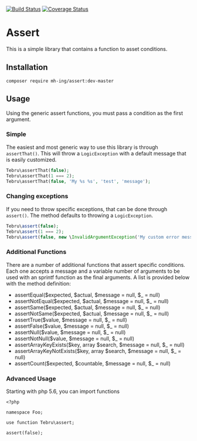 [![Build Status](https://travis-ci.org/tebru/assert.svg?branch=master)](https://travis-ci.org/tebru/assert)
[![Coverage Status](https://coveralls.io/repos/tebru/assert/badge.svg?branch=master&service=github)](https://coveralls.io/github/tebru/assert?branch=master)

# Assert
This is a simple library that contains a function to asset conditions.

## Installation

```
composer require mh-ing/assert:dev-master
```

## Usage

Using the generic assert functions, you must pass a condition as the first argument.

### Simple

The easiest and most generic way to use this library is through `assertThat()`.  This will throw a `LogicException` with a default message that is easily customized.

```php
Tebru\assertThat(false);
Tebru\assertThat(1 === 2);
Tebru\assertThat(false, 'My %s %s', 'test', 'message');
```

### Changing exceptions

If you need to throw specific exceptions, that can be done through `assert()`.  The method defaults to throwing a `LogicException`.

```php
Tebru\assert(false);
Tebru\assert(1 === 2);
Tebru\assert(false, new \InvalidArgumentException('My custom error message'));
```

### Additional Functions

There are a number of additional functions that assert specific conditions.
Each one accepts a message and a variable number of arguments to be used with an sprintf function as the
final arguments. A list is provided below with the method definition:

* assertEqual($expected, $actual, $message = null, $_ = null)
* assertNotEqual($expected, $actual, $message = null, $_ = null)
* assertSame($expected, $actual, $message = null, $_ = null)
* assertNotSame($expected, $actual, $message = null, $_ = null)
* assertTrue($value, $message = null, $_ = null)
* assertFalse($value, $message = null, $_ = null)
* assertNull($value, $message = null, $_ = null)
* assertNotNull($value, $message = null, $_ = null)
* assertArrayKeyExists($key, array $search, $message = null, $_ = null)
* assertArrayKeyNotExists($key, array $search, $message = null, $_ = null)
* assertCount($expected, $countable, $message = null, $_ = null)

### Advanced Usage

Starting with php 5.6, you can import functions

```
<?php

namespace Foo;

use function Tebru\assert;

assert(false);
```
